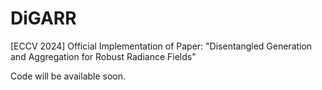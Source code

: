 # DiGARR
[ECCV 2024] Official Implementation of Paper: "Disentangled Generation and Aggregation for Robust Radiance Fields"

Code will be available soon.
